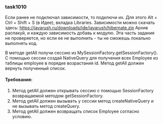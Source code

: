 
### task1010

Если ранее не подключал зависимости, то подключи их. Для этого Alt + Ctrl + Shift + S (в Идее), вкладка Libraries.
Зависимости можно скачать здесь: https://javarush.ru/downloads/ide/javarush/hibernate.zip
Архив распакуй, и каждую зависимость добавь к модулю.
Эта часть задания не проверяется, но если ее не выполнить - ты не сможешь локально выполнять код.

В методе getAll получи сессию из MySessionFactory.getSessionFactory().
С помощью сессии создай NativeQuery для получения всех Employee из таблицы employee в порядке возрастания id.
Метод getAll должен вернуть полученный список.


#### Требования:
1.	Метод getAll должен открывать сессию с помощью SessionFactory возвращаемой методом getSessionFactory.
2.	Метод getAll должен вызывать у сессии метод createNativeQuery и не вызывать метод createQuery.
3.	Метод getAll должен возвращать список Employee согласно условию.
